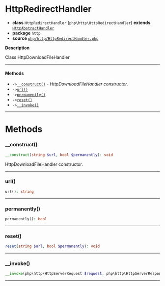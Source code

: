 # HttpRedirectHandler

- **class** `HttpRedirectHandler` (`php\http\HttpRedirectHandler`) **extends** [`HttpAbstractHandler`](api-docs/classes/php/http/HttpAbstractHandler.md)
- **package** `http`
- **source** [`php/http/HttpRedirectHandler.php`](./src/main/resources/JPHP-INF/sdk/php/http/HttpRedirectHandler.php)

**Description**

Class HttpDownloadFileHandler

---

#### Methods

- `->`[`__construct()`](#method-__construct) - _HttpDownloadFileHandler constructor._
- `->`[`url()`](#method-url)
- `->`[`permanently()`](#method-permanently)
- `->`[`reset()`](#method-reset)
- `->`[`__invoke()`](#method-__invoke)

---
# Methods

<a name="method-__construct"></a>

### __construct()
```php
__construct(string $url, bool $permanently): void
```
HttpDownloadFileHandler constructor.

---

<a name="method-url"></a>

### url()
```php
url(): string
```

---

<a name="method-permanently"></a>

### permanently()
```php
permanently(): bool
```

---

<a name="method-reset"></a>

### reset()
```php
reset(string $url, bool $permanently): void
```

---

<a name="method-__invoke"></a>

### __invoke()
```php
__invoke(php\http\HttpServerRequest $request, php\http\HttpServerResponse $response): bool
```

---
